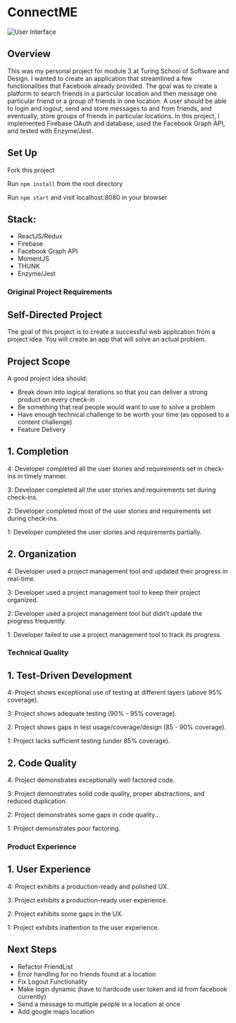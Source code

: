 # ConnectME

![User Interface](https://i.imgur.com/E4aPHt0.png)


## Overview
This was my personal project for module 3 at Turing School of Software and Design. I wanted to create an application that streamlined a few functionalities that Facebook already provided. The goal was to create a platform to search friends in a particular location and then message one particular friend or a group of friends in one location. A user should be able to login and logout, send and store messages to and from friends, and eventually, store groups of friends in particular locations. In this project, I implemented Firebase OAuth and database, used the Facebook Graph API, and tested with Enzyme/Jest. 

## Set Up

Fork this project

Run `npm install` from the root directory

Run `npm start` and visit localhost:8080 in your browser

## Stack: 

- ReactJS/Redux
- Firebase
- Facebook Graph API
- MomentJS
- THUNK
- Enzyme/Jest


### Original Project Requirements 

## Self-Directed Project

The goal of this project is to create a successful web application from a project idea. You will create an app that will solve an actual problem.

## Project Scope

A good project idea should:

- Break down into logical iterations so that you can deliver a strong product on every check-in
- Be something that real people would want to use to solve a problem
- Have enough technical challenge to be worth your time (as opposed to a content challenge)
- Feature Delivery

## 1. Completion

4: Developer completed all the user stories and requirements set in check-ins in timely manner.

3: Developer completed all the user stories and requirements set during check-ins.

2: Developer completed most of the user stories and requirements set during check-ins.

1: Developer completed the user stories and requirements partially.

## 2. Organization

4: Developer used a project management tool and updated their progress in real-time.

3: Developer used a project management tool to keep their project organized.

2: Developer used a project management tool but didn’t update the progress frequently.

1: Developer failed to use a project management tool to track its progress.

### Technical Quality

## 1. Test-Driven Development

4: Project shows exceptional use of testing at different layers (above 95% coverage).

3: Project shows adequate testing (90% - 95% coverage).

2: Project shows gaps in test usage/coverage/design (85 - 90% coverage).

1: Project lacks sufficient testing (under 85% coverage).

## 2. Code Quality

4: Project demonstrates exceptionally well factored code.

3: Project demonstrates solid code quality, proper abstractions, and reduced duplication.

2: Project demonstrates some gaps in code quality..

1: Project demonstrates poor factoring.

### Product Experience

## 1. User Experience

4: Project exhibits a production-ready and polished UX.

3: Project exhibits a production-ready user experience.

2: Project exhibits some gaps in the UX.

1: Project exhibits inattention to the user experience.

## Next Steps

  - Refactor FriendList
  - Error handling for no friends found at a location
  - Fix Logout Functionality
  - Make login dynamic (have to hardcode user token and id from facebook currently)
  - Send a message to multiple people in a location at once
  - Add google maps location
